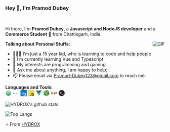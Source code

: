 ### Hey 👋, I'm Pramod Dubey

<br />

Hi there, I'm **Pramod Dubey**, a **Javascript and NodeJS developer** and a **Commerce Student** 🚀 from Chattisgarh, India.

  <img align="right" alt="GIF" src="https://i.pinimg.com/originals/e4/26/70/e426702edf874b181aced1e2fa5c6cde.gif" />

**Talking about Personal Stuffs:**

- 👨🏽‍💻 I’m just a 15 year kid, who is learning to code and help people
- 🌱 I’m currently learning Vue and Typescript
- 🤔 My interests are programming and gaming
- 💬 Ask me about anything, I am happy to help;
- 📫 Please email via Pramod-Dubey123@gmail.com to reach me.


**Languages and Tools:**  
<code><img height="20" src="https://raw.githubusercontent.com/github/explore/80688e429a7d4ef2fca1e82350fe8e3517d3494d/topics/atom/atom.png"></code>
<code><img height="20" src="https://raw.githubusercontent.com/github/explore/80688e429a7d4ef2fca1e82350fe8e3517d3494d/topics/mongodb/mongodb.png"></code>
<code><img height="20" src="https://raw.githubusercontent.com/github/explore/80688e429a7d4ef2fca1e82350fe8e3517d3494d/topics/typescript/typescript.png"></code>
<code><img height="20" src="https://raw.githubusercontent.com/github/explore/80688e429a7d4ef2fca1e82350fe8e3517d3494d/topics/javascript/javascript.png"></code>
<code><img height="20" src="https://raw.githubusercontent.com/github/explore/80688e429a7d4ef2fca1e82350fe8e3517d3494d/topics/vue/vue.png"></code>
<code><img height="20" src="https://raw.githubusercontent.com/github/explore/80688e429a7d4ef2fca1e82350fe8e3517d3494d/topics/nodejs/nodejs.png"></code>
<code><img height="20" src="https://raw.githubusercontent.com/github/explore/80688e429a7d4ef2fca1e82350fe8e3517d3494d/topics/git/git.png"></code>
<code><img height="20" src="https://raw.githubusercontent.com/github/explore/80688e429a7d4ef2fca1e82350fe8e3517d3494d/topics/terminal/terminal.png"></code>

![HYDROX's github stats](https://github-readme-stats.vercel.app/api?username=Pramod-Dubey&show_icons=true&theme=radical&count_private=true&include_all_commits=true)

![Top Langs](https://github-readme-stats.vercel.app/api/top-langs/?username=Pramod-Dubey&theme=radical&layout=compact)

⭐️ From [HYDROX](https://github.com/Pramod-Dubey)
